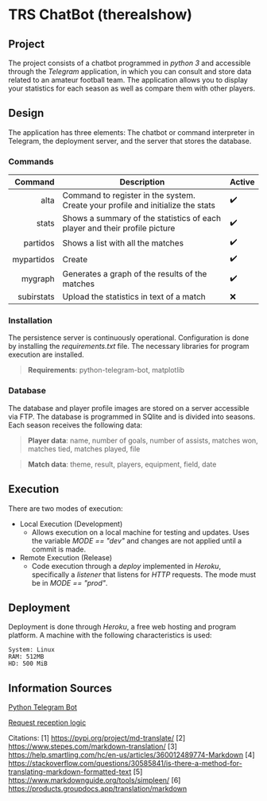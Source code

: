 # TRS ChatBot (therealshow)

## Project

The project consists of a chatbot programmed in _python 3_ and accessible through the _Telegram_ application, in which you can consult and store data related to an amateur football team. The application allows you to display your statistics for each season as well as compare them with other players.

## Design

The application has three elements: The chatbot or command interpreter in Telegram, the deployment server, and the server that stores the database.

### Commands

| Command | Description | Active |
|---:|---|---|
| alta | Command to register in the system. Create your profile and initialize the stats | ✔️ | 
| stats | Shows a summary of the statistics of each player and their profile picture | ✔️ |
| partidos | Shows a list with all the matches | ✔️ |
| mypartidos | Create | ✔️ |
| mygraph | Generates a graph of the results of the matches | ✔️ |
| subirstats | Upload the statistics in text of a match | ❌ |

### Installation

The persistence server is continuously operational. Configuration is done by installing the _requirements.txt_ file. The necessary libraries for program execution are installed.

> **Requirements**: python-telegram-bot, matplotlib

### Database

The database and player profile images are stored on a server accessible via FTP. The database is programmed in SQlite and is divided into seasons. Each season receives the following data:

> **Player data**: name, number of goals, number of assists, matches won, matches tied, matches played, file

> **Match data**: theme, result, players, equipment, field, date

## Execution

There are two modes of execution:

* Local Execution (Development)
  * Allows execution on a local machine for testing and updates. Uses the variable _MODE == "dev"_ and changes are not applied until a commit is made.
* Remote Execution (Release)
  * Code execution through a _deploy_ implemented in _Heroku_, specifically a _listener_ that listens for _HTTP_ requests. The mode must be in _MODE == "prod"_.

## Deployment

Deployment is done through _Heroku_, a free web hosting and program platform. A machine with the following characteristics is used:
```shell
System: Linux
RAM: 512MB
HD: 500 MiB
```

## Information Sources

[Python Telegram Bot](https://python-telegram-bot.readthedocs.io/en/stable/)

[Request reception logic](https://github.com/python-telegram-bot/python-telegram-bot/wiki/Webhooks#heroku)

Citations:
[1] https://pypi.org/project/md-translate/
[2] https://www.stepes.com/markdown-translation/
[3] https://help.smartling.com/hc/en-us/articles/360012489774-Markdown
[4] https://stackoverflow.com/questions/30585841/is-there-a-method-for-translating-markdown-formatted-text
[5] https://www.markdownguide.org/tools/simpleen/
[6] https://products.groupdocs.app/translation/markdown
